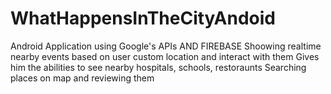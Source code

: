 # WhatHappensInTheCityAndoid
Android Application using Google's APIs AND FIREBASE
Shoowing realtime nearby events based on user custom location and interact with them
Gives him the abilities to see nearby hospitals, schools, restoraunts
Searching places on map and reviewing them
